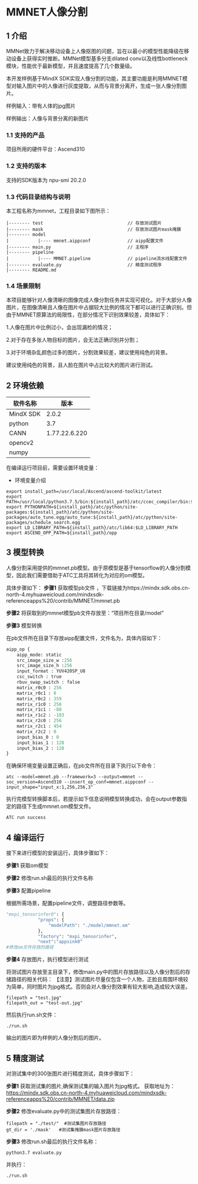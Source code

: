 # MMNET人像分割

## 1 介绍
MMNet致力于解决移动设备上人像抠图的问题，旨在以最小的模型性能降级在移动设备上获得实时推断。MMNet模型基多分支dilated conv以及线性bottleneck模块，性能优于最新模型，并且速度提高了几个数量级。

本开发样例基于MindX SDK实现人像分割的功能，其主要功能是利用MMNET模型对输入图片中的人像进行灰度提取，从而与背景分离开，生成一张人像分割图片。

样例输入：带有人体的jpg图片

样例输出：人像与背景分离的新图片

### 1.1 支持的产品

项目所用的硬件平台：Ascend310

### 1.2 支持的版本

支持的SDK版本为 npu-smi 20.2.0 

### 1.3 代码目录结构与说明

本工程名称为mmnet，工程目录如下图所示：

```
|-------- test                                // 存放测试图片
|-------- mask                                // 存放测试图片mask掩膜
|-------- model
|           |---- mmnet.aippconf              // aipp配置文件
|-------- main.py                             // 主程序  
|-------- pipeline                               
|           |---- MMNET.pipeline              // pipeline流水线配置文件 
|-------- evaluate.py                         // 精度测试程序
|-------- README.md   
```

### 1.4 场景限制

本项目能够针对人像清晰的图像完成人像分割任务并实现可视化。对于大部分人像图片，在图像清晰且人像在图片中占据较大比例的情况下都可以进行正确识别。但由于MMNET原算法的局限性，在部分情况下识别效果较差，具体如下：

1.人像在图片中比例过小，会出现漏检的情况；

2.对于存在多张人物目标的图片，会无法正确识别并分割；

3.对于环境杂乱颜色过多的图片，分割效果较差，建议使用纯色的背景。

建议使用纯色的背景，且人脸在图片中占比较大的图片进行测试。

## 2 环境依赖

| 软件名称  | 版本  |
| --------- | ----- |
| MindX SDK | 2.0.2 |
| python    | 3.7   |
| CANN      | 1.77.22.6.220  |
| opencv2   |       |
| numpy     |       |


在编译运行项目前，需要设置环境变量：

- 环境变量介绍

```
export install_path=/usr/local/Ascend/ascend-toolkit/latest
export PATH=/usr/local/python3.7.5/bin:${install_path}/atc/ccec_compiler/bin:${install_path}/atc/bin:$PATH
export PYTHONPATH=${install_path}/atc/python/site-packages:${install_path}/atc/python/site-packages/auto_tune.egg/auto_tune:${install_path}/atc/python/site-packages/schedule_search.egg
export LD_LIBRARY_PATH=${install_path}/atc/lib64:$LD_LIBRARY_PATH
export ASCEND_OPP_PATH=${install_path}/opp
```



## 3 模型转换
人像分割采用提供的mmnet.pb模型。由于原模型是基于tensorflow的人像分割模型，因此我们需要借助于ATC工具将其转化为对应的om模型。

具体步骤如下：
**步骤1** 获取模型pb文件
，下载链接为https://mindx.sdk.obs.cn-north-4.myhuaweicloud.com/mindxsdk-referenceapps%20/contrib/MMNET/mmnet.pb

**步骤2** 将获取到的mmnet模型pb文件存放至：“项目所在目录/model”

**步骤3** 模型转换

在pb文件所在目录下存放aipp配置文件，文件名为，具体内容如下：

```python
aipp_op {
    aipp_mode: static
    src_image_size_w :256
    src_image_size_h :256
    input_format : YUV420SP_U8
    csc_switch : true
    rbuv_swap_switch : false
    matrix_r0c0 : 256
    matrix_r0c1 : 0
    matrix_r0c2 : 359
    matrix_r1c0 : 256
    matrix_r1c1 : -88
    matrix_r1c2 : -183
    matrix_r2c0 : 256
    matrix_r2c1 : 454
    matrix_r2c2 : 0
    input_bias_0 : 0
    input_bias_1 : 128
    input_bias_2 : 128
}
```

在确保环境变量设置正确后，在pb文件所在目录下执行以下命令：

```
atc --model=mmnet.pb --framework=3 --output=mmnet --soc_version=Ascend310 --insert_op_conf=mmnet.aippconf --input_shape="input_x:1,256,256,3"
```

执行完模型转换脚本后，若提示如下信息说明模型转换成功，会在output参数指定的路径下生成mmnet.om模型文件。

```python
ATC run success  
```



## 4 编译运行

接下来进行模型的安装运行，具体步骤如下：

**步骤1** 获取om模型

**步骤2** 修改run.sh最后的执行文件名称


**步骤3** 配置pipeline

根据所需场景，配置pipeline文件，调整路径参数等。

```python
"mxpi_tensorinfer0": {
			"props": {
				"modelPath": "./model/mmnet.om"
			},
			"factory": "mxpi_tensorinfer",
			"next":"appsink0"
#修改om文件存放的路径
```

**步骤4** 存放图片，执行模型进行测试

将测试图片存放至主目录下，修改main.py中的图片存放路径以及人像分割后的存储路径的相关代码：
【注意】测试图片尽量仅包含一个人物，正脸且周围环境较为简单，同时图片为jpg格式。否则会对人像分割效果有较大影响,造成较大误差。

```
filepath = "test.jpg"
filepath_out = "test-out.jpg"
```

然后执行run.sh文件：

```
./run.sh
```

输出的图片即为样例的人像分割后的图片。

## 5 精度测试

对测试集中的300张图片进行精度测试，具体步骤如下：

**步骤1** 获取测试集的图片,确保测试集的输入图片为jpg格式。
获取地址为：https://mindx.sdk.obs.cn-north-4.myhuaweicloud.com/mindxsdk-referenceapps%20/contrib/MMNET/data.zip

**步骤2** 修改evaluate.py中的测试集图片存放路径：

```
filepath = "./test/"  #测试集图片存放路径
gt_dir = './mask'   #测试集掩膜mask图片存放路径
```

**步骤3** 修改run.sh最后的执行文件名称：

```
python3.7 evaluate.py
```

并执行：

```
./run.sh
```

